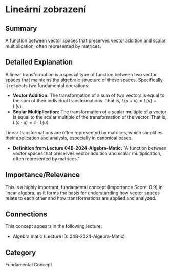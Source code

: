 # Lineární zobrazení

## Summary
A function between vector spaces that preserves vector addition and scalar multiplication, often represented by matrices.

## Detailed Explanation
A linear transformation is a special type of function between two vector spaces that maintains the algebraic structure of these spaces. Specifically, it respects two fundamental operations:

*   **Vector Addition:** The transformation of a sum of two vectors is equal to the sum of their individual transformations. That is, $L(u + v) = L(u) + L(v)$.
*   **Scalar Multiplication:** The transformation of a scalar multiple of a vector is equal to the scalar multiple of the transformation of the vector. That is, $L(c \cdot u) = c \cdot L(u)$.

Linear transformations are often represented by matrices, which simplifies their application and analysis, especially in canonical bases.

*   **Definition from Lecture 04B-2024-Algebra-Matic:** "A function between vector spaces that preserves vector addition and scalar multiplication, often represented by matrices."

## Importance/Relevance
This is a highly important, fundamental concept (Importance Score: 0.9) in linear algebra, as it forms the basis for understanding how vector spaces relate to each other and how transformations are applied and analyzed.

## Connections
This concept appears in the following lecture:
*   Algebra matic (Lecture ID: 04B-2024-Algebra-Matic)

## Category
Fundamental Concept
